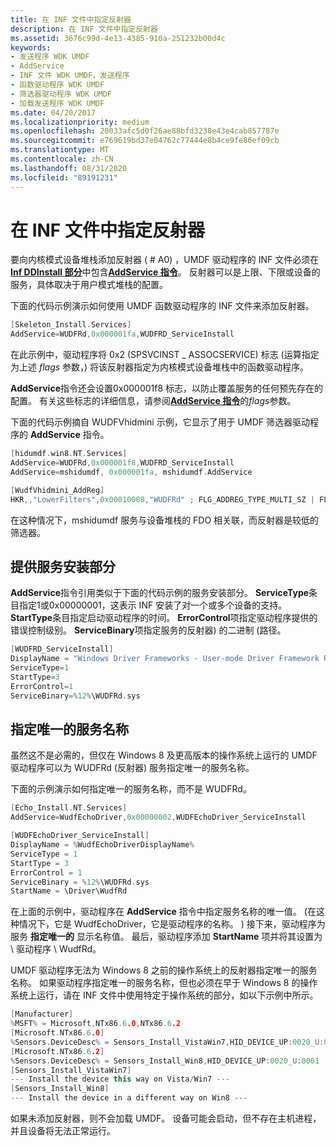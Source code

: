 ```yaml
---
title: 在 INF 文件中指定反射器
description: 在 INF 文件中指定反射器
ms.assetid: 3676c99d-4e13-4385-910a-251232b00d4c
keywords:
- 发送程序 WDK UMDF
- AddService
- INF 文件 WDK UMDF，发送程序
- 函数驱动程序 WDK UMDF
- 筛选器驱动程序 WDK UMDF
- 加载发送程序 WDK UMDF
ms.date: 04/20/2017
ms.localizationpriority: medium
ms.openlocfilehash: 20033afc5d0f26ae88bfd3238e43e4cab857787e
ms.sourcegitcommit: e769619bd37e04762c77444e8b4ce9fe86ef09cb
ms.translationtype: MT
ms.contentlocale: zh-CN
ms.lasthandoff: 08/31/2020
ms.locfileid: "89191231"
---
```

# <a name="specifying-the-reflector-in-an-inf-file"></a>在 INF 文件中指定反射器


要向内核模式设备堆栈添加反射器 ( # A0) ，UMDF 驱动程序的 INF 文件必须在[**Inf DDInstall 部分**](../install/inf-ddinstall-services-section.md)中包含[**AddService 指令**](../install/inf-addservice-directive.md)。 反射器可以是上限、下限或设备的服务，具体取决于用户模式堆栈的配置。

下面的代码示例演示如何使用 UMDF 函数驱动程序的 INF 文件来添加反射器。

```cpp
[Skeleton_Install.Services]
AddService=WUDFRd,0x000001fa,WUDFRD_ServiceInstall
```

在此示例中，驱动程序将 0x2 (SPSVCINST \_ ASSOCSERVICE) 标志 (运算指定为上述 *flags* 参数，) 将该反射器指定为内核模式设备堆栈中的函数驱动程序。

**AddService**指令还会设置0x000001f8 标志，以防止覆盖服务的任何预先存在的配置。 有关这些标志的详细信息，请参阅[**AddService 指令**](../install/inf-addservice-directive.md)的*flags*参数。

下面的代码示例摘自 WUDFVhidmini 示例，它显示了用于 UMDF 筛选器驱动程序的 **AddService** 指令。

```cpp
[hidumdf.win8.NT.Services]
AddService=WUDFRd,0x000001f8,WUDFRD_ServiceInstall  
AddService=mshidumdf, 0x000001fa, mshidumdf.AddService

[WudfVhidmini_AddReg]
HKR,,"LowerFilters",0x00010008,"WUDFRd" ; FLG_ADDREG_TYPE_MULTI_SZ | FLG_ADDREG_APPEND
```

在这种情况下，mshidumdf 服务与设备堆栈的 FDO 相关联，而反射器是较低的筛选器。

## <a name="providing-a-service-install-section"></a>提供服务安装部分


**AddService**指令引用类似于下面的代码示例的服务安装部分。 **ServiceType**条目指定1或0x00000001，这表示 INF 安装了对一个或多个设备的支持。 **StartType**条目指定启动驱动程序的时间。 **ErrorControl**项指定驱动程序提供的错误控制级别。 **ServiceBinary**项指定服务的反射器) 的二进制 (路径。

```cpp
[WUDFRD_ServiceInstall]
DisplayName = "Windows Driver Frameworks - User-mode Driver Framework Reflector"
ServiceType=1
StartType=3
ErrorControl=1
ServiceBinary=%12%\WUDFRd.sys
```

## <a name="specifying-a-unique-service-name"></a>指定唯一的服务名称


虽然这不是必需的，但仅在 Windows 8 及更高版本的操作系统上运行的 UMDF 驱动程序可以为 WUDFRd (反射器) 服务指定唯一的服务名称。

下面的示例演示如何指定唯一的服务名称，而不是 WUDFRd。

```cpp
[Echo_Install.NT.Services]
AddService=WudfEchoDriver,0x00000002,WUDFEchoDriver_ServiceInstall

[WUDFEchoDriver_ServiceInstall]
DisplayName = %WudfEchoDriverDisplayName%
ServiceType = 1
StartType = 3
ErrorControl = 1
ServiceBinary = %12%\WUDFRd.sys
StartName = \Driver\WudfRd
```

在上面的示例中，驱动程序在 **AddService** 指令中指定服务名称的唯一值。  (在这种情况下，它是 WudfEchoDriver，它是驱动程序的名称。 ) 接下来，驱动程序为服务 **指定唯一的** 显示名称值。 最后，驱动程序添加 **StartName** 项并将其设置为 \\ 驱动程序 \\ WudfRd。

UMDF 驱动程序无法为 Windows 8 之前的操作系统上的反射器指定唯一的服务名称。 如果驱动程序指定唯一的服务名称，但也必须在早于 Windows 8 的操作系统上运行，请在 INF 文件中使用特定于操作系统的部分，如以下示例中所示。

```cpp
[Manufacturer]
%MSFT% = Microsoft,NTx86.6.0,NTx86.6.2
[Microsoft.NTx86.6.0]
%Sensors.DeviceDesc% = Sensors_Install_VistaWin7,HID_DEVICE_UP:0020_U:0001
[Microsoft.NTx86.6.2]
%Sensors.DeviceDesc% = Sensors_Install_Win8,HID_DEVICE_UP:0020_U:0001
[Sensors_Install_VistaWin7]
--- Install the device this way on Vista/Win7 ---
[Sensors_Install_Win8]
--- Install the device in a different way on Win8 ---
```

如果未添加反射器，则不会加载 UMDF。 设备可能会启动，但不存在主机进程，并且设备将无法正常运行。

 

